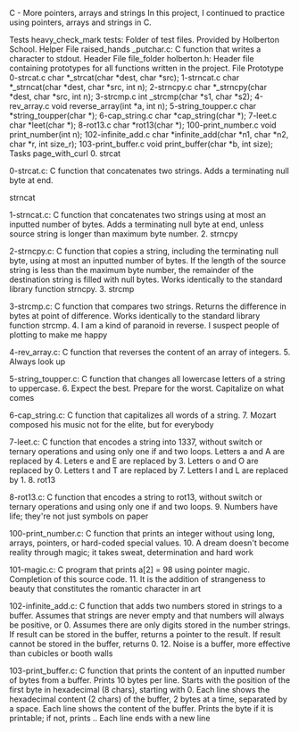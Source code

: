 C - More pointers, arrays and strings In this project, I continued to practice using pointers, arrays and strings in C.



Tests heavy_check_mark tests: Folder of test files. Provided by Holberton School. Helper File raised_hands _putchar.c: C function that writes a character to stdout. Header File file_folder holberton.h: Header file containing prototypes for all functions written in the project. File Prototype 0-strcat.c char *_strcat(char *dest, char *src); 1-strncat.c char *_strncat(char *dest, char *src, int n); 2-strncpy.c char *_strncpy(char *dest, char *src, int n); 3-strcmp.c int _strcmp(char *s1, char *s2); 4-rev_array.c void reverse_array(int *a, int n); 5-string_toupper.c char *string_toupper(char *); 6-cap_string.c char *cap_string(char *); 7-leet.c char *leet(char *); 8-rot13.c char *rot13(char *); 100-print_number.c void print_number(int n); 102-infinite_add.c char *infinite_add(char *n1, char *n2, char *r, int size_r); 103-print_buffer.c void print_buffer(char *b, int size); Tasks page_with_curl 0. strcat



0-strcat.c: C function that concatenates two strings. Adds a terminating null byte at end.



strncat

1-strncat.c: C function that concatenates two strings using at most an inputted number of bytes. Adds a terminating null byte at end, unless source string is longer than maximum byte number. 2. strncpy



2-strncpy.c: C function that copies a string, including the terminating null byte, using at most an inputted number of bytes. If the length of the source string is less than the maximum byte number, the remainder of the destination string is filled with null bytes. Works identically to the standard library function strncpy. 3. strcmp



3-strcmp.c: C function that compares two strings. Returns the difference in bytes at point of difference. Works identically to the standard library function strcmp. 4. I am a kind of paranoid in reverse. I suspect people of plotting to make me happy



4-rev_array.c: C function that reverses the content of an array of integers. 5. Always look up



5-string_toupper.c: C function that changes all lowercase letters of a string to uppercase. 6. Expect the best. Prepare for the worst. Capitalize on what comes



6-cap_string.c: C function that capitalizes all words of a string. 7. Mozart composed his music not for the elite, but for everybody



7-leet.c: C function that encodes a string into 1337, without switch or ternary operations and using only one if and two loops. Letters a and A are replaced by 4. Leters e and E are replaced by 3. Letters o and O are replaced by 0. Letters t and T are replaced by 7. Letters l and L are replaced by 1. 8. rot13



8-rot13.c: C function that encodes a string to rot13, without switch or ternary operations and using only one if and two loops. 9. Numbers have life; they're not just symbols on paper



100-print_number.c: C function that prints an integer without using long, arrays, pointers, or hard-coded special values. 10. A dream doesn't become reality through magic; it takes sweat, determination and hard work



101-magic.c: C program that prints a[2] = 98 using pointer magic. Completion of this source code. 11. It is the addition of strangeness to beauty that constitutes the romantic character in art



102-infinite_add.c: C function that adds two numbers stored in strings to a buffer. Assumes that strings are never empty and that numbers will always be positive, or 0. Assumes there are only digits stored in the number strings. If result can be stored in the buffer, returns a pointer to the result. If result cannot be stored in the buffer, returns 0. 12. Noise is a buffer, more effective than cubicles or booth walls


103-print_buffer.c: C function that prints the content of an inputted number of bytes from a buffer. Prints 10 bytes per line. Starts with the position of the first byte in hexadecimal (8 chars), starting with 0. Each line shows the hexadecimal content (2 chars) of the buffer, 2 bytes at a time, separated by a space. Each line shows the content of the buffer. Prints the byte if it is printable; if not, prints .. Each line ends with a new line
